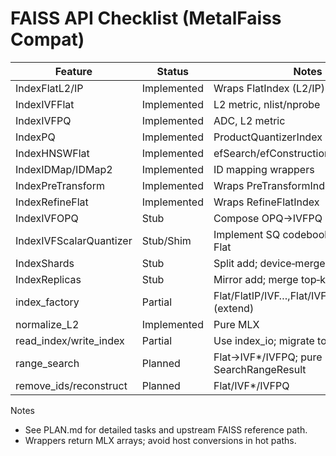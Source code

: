 # FAISS API Checklist (MetalFaiss Compat)

Feature | Status | Notes
---|---|---
IndexFlatL2/IP | Implemented | Wraps FlatIndex (L2/IP)
IndexIVFFlat | Implemented | L2 metric, nlist/nprobe
IndexIVFPQ | Implemented | ADC, L2 metric
IndexPQ | Implemented | ProductQuantizerIndex
IndexHNSWFlat | Implemented | efSearch/efConstruction exposed
IndexIDMap/IDMap2 | Implemented | ID mapping wrappers
IndexPreTransform | Implemented | Wraps PreTransformIndex
IndexRefineFlat | Implemented | Wraps RefineFlatIndex
IndexIVFOPQ | Stub | Compose OPQ→IVFPQ (planned)
IndexIVFScalarQuantizer | Stub/Shim | Implement SQ codebooks or route to Flat
IndexShards | Stub | Split add; device‑merge top‑k
IndexReplicas | Stub | Mirror add; merge top‑k
index_factory | Partial | Flat/FlatIP/IVF…,Flat/IVF…,PQ…/HNSW… (extend)
normalize_L2 | Implemented | Pure MLX
read_index/write_index | Partial | Use index_io; migrate to MLX‑only IO
range_search | Planned | Flat→IVF*/IVFPQ; pure MLX SearchRangeResult
remove_ids/reconstruct | Planned | Flat/IVF*/IVFPQ

Notes
- See PLAN.md for detailed tasks and upstream FAISS reference path.
- Wrappers return MLX arrays; avoid host conversions in hot paths.
